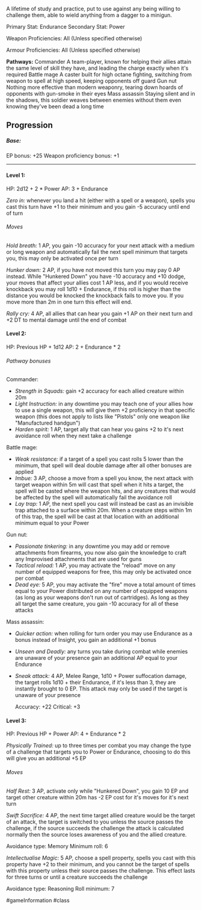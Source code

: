A lifetime of study and practice, put to use against any being willing to challenge them, able to wield anything from a dagger to a minigun.

Primary Stat: Endurance
Secondary Stat: Power

Weapon Proficiencies: All (Unless specified otherwise)

Armour Proficiencies: All (Unless specified otherwise)

**Pathways:**
Commander
	A team-player, known for helping their allies attain the same level of skill they have, and leading the charge exactly when it's required
Battle mage
	A caster built for high octane fighting, switching from weapon to spell at high speed, keeping opponents off guard
Gun nut
	Nothing more effective than modern weaponry, tearing down hoards of opponents with gun-smoke in their eyes
Mass assassin
	Staying silent and in the shadows, this soldier weaves between enemies without them even knowing they've been dead a long time

## Progression

##### Base:
EP bonus: +25
Weapon proficiency bonus: +1

---
#### Level 1:

HP: 2d12 + 2 * Power
AP: 3 + Endurance

*Zero in:* whenever you land a hit (either with a spell or a weapon), spells you cast this turn have +1 to their minimum and you gain -5 accuracy until end of turn
###### Moves
*Hold breath:* 1 AP, you gain -10 accuracy for your next attack with a medium or long weapon and automatically fail the next spell minimum that targets you, this may only be activated once per turn

*Hunker down:* 2 AP, if you have not moved this turn you may pay 0 AP instead. While "Hunkered Down" you have -10 accuracy and +10 dodge, your moves that affect your allies cost 1 AP less, and if you would receive knockback you may roll 1d10 + Endurance, if this roll is higher than the distance you would be knocked the knockback fails to move you. If you move more than 2m in one turn this effect will end.

*Rally cry:* 4 AP, all allies that can hear you gain +1 AP on their next turn and +2 DT to mental damage until the end of combat

#### Level 2:

HP: Previous HP + 1d12
AP: 2 + Endurance * 2

###### Pathway bonuses

Commander: 
- *Strength in Squads:* gain +2 accuracy for each allied creature within 20m
- *Light Instruction:* in any downtime you may teach one of your allies how to use a single weapon, this will give them +2 proficiency in that specific weapon (this does not apply to lists like "Pistols" only one weapon like "Manufactured handgun")
- *Harden spirit:* 1 AP, target ally that can hear you gains +2 to it's next avoidance roll when they next take a challenge

Battle mage:
- *Weak resistance:* if a target of a spell you cast rolls 5 lower than the minimum, that spell will deal double damage after all other bonuses are applied
- *Imbue:* 3 AP, choose a move from a spell you know, the next attack with target weapon within 5m will cast that spell when it hits a target, the spell will be casted where the weapon hits, and any creatures that would be affected by the spell will automatically fail the avoidance roll
- *Lay trap:* 1 AP, the next spell you cast will instead be cast as an invisible trap attached to a surface within 20m. When a creature steps within 1m of this trap, the spell will be cast at that location with an additional minimum equal to your Power

Gun nut:
- *Passionate tinkering:* in any downtime you may add or remove attachments from firearms, you now also gain the knowledge to craft any Improvised attachments that are used for guns
- *Tactical reload:* 1 AP, you may activate the "reload" move on any number of equipped weapons for free, this may only be activated once per combat
- *Dead eye:* 5 AP, you may activate the "fire" move a total amount of times equal to your Power distributed on any number of equipped weapons (as long as your weapons don't run out of cartridges). As long as they all target the same creature, you gain -10 accuracy for all of these attacks

Mass assassin:
- *Quicker action:* when rolling for turn order you may use Endurance as a bonus instead of Insight, you gain an additional +1 bonus
- *Unseen and Deadly:* any turns you take during combat while enemies are unaware of your presence gain an additional AP equal to your Endurance
- *Sneak attack:* 4 AP, Melee Range, 1d10 + Power suffocation damage, the target rolls 1d10 + their Endurance, if it's less than 3, they are instantly brought to 0 EP. This attack may only be used if the target is unaware of your presence

  Accuracy: +22
  Critical: +3

#### Level 3:

HP: Previous HP + Power
AP: 4 + Endurance * 2

*Physically Trained:* up to three times per combat you may change the type of a challenge that targets you to Power or Endurance, choosing to do this will give you an additional +5 EP
###### Moves
*Half Rest:* 3 AP, activate only while "Hunkered Down", you gain 10 EP and target other creature within 20m has -2 EP cost for it's moves for it's next turn

*Swift Sacrifice:* 4 AP, the next time target allied creature would be the target of an attack, the target is switched to you unless the source passes the challenge, if the source succeeds the challenge the attack is calculated normally then the source loses awareness of you and the allied creature.

Avoidance type: Memory
Minimum roll: 6

*Intellectualise Magic:* 5 AP, choose a spell property, spells you cast with this property have +2 to their minimum, and you cannot be the target of spells with this property unless their source passes the challenge. This effect lasts for three turns or until a creature succeeds the challenge

Avoidance type: Reasoning
Roll minimum: 7

#gameInformation #class